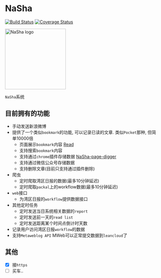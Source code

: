 # NaSha

[![Build Status](https://travis-ci.org/yPangXie/NaSha.svg?branch=master)](https://travis-ci.org/yPangXie/NaSha) [![Coverage Status](https://coveralls.io/repos/github/yPangXie/NaSha/badge.svg)](https://coveralls.io/github/yPangXie/NaSha)

<img width="200" alt="NaSha logo" src="https://cloud.githubusercontent.com/assets/12368943/18118662/d77cd208-6f88-11e6-8d38-87a036a0cd60.png">

`NaSha`系统

## 目前拥有的功能

 - 手动发送新浪微博
 - 提供了一个类似`bookmark`的功能, 可以记录已读的文章. 类似`Pocket`那种, 但简单10000倍
    - 页面展示`bookmark`内容 [Read](http://ns.bigyoo.me/read)
    - 支持搜索`bookmark`内容
    - 支持通过`chrome`插件存储数据 [NaSha-page-digger](https://github.com/yPangXie/NaSha-page-digger)
    - 支持通过微信公众号存储数据
    - 支持删除文章(目前只支持通过插件删除)
 - 爬虫
    - 定时爬取湾区日报的数据(最多10分钟延迟)
    - 定时爬取`packal`上的workflow数据(最多10分钟延迟)
 - `web`接口
    - 为湾区日报的`workflow`提供数据接口
 - 其他定时任务
    - 定时发送当日系统相关数据的`report`
    - 定时发送前一天的`read list`
    - 定时发送距离某个时间点倒计时天数
 - 记录用户访问湾区日报`workflow`的数据
 - 支持`Metaweblog API` MWeb可以正常提交数据到`leancloud`了

## 其他

  - [x] 接`https`
  - [ ] 买车..
